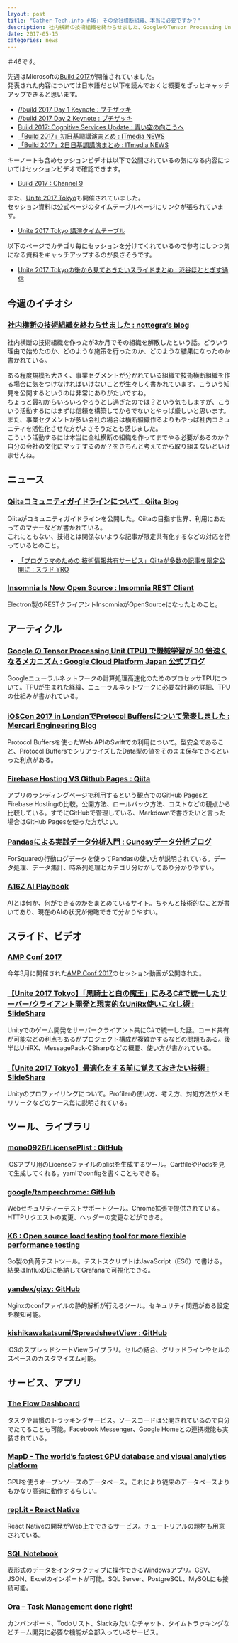 ```yaml
---
layout: post
title: "Gather-Tech.info #46: その全社横断組織、本当に必要ですか？"
description: 社内横断の技術組織を終わらせました、GoogleのTensor Processing Unit (TPU) で機械学習が30倍速くなるメカニズム、iOSCon 2017 in LondonでProtocol Buffersについて発表しました など
date: 2017-05-15
categories: news
---
```


＃46です。

先週はMicrosoftの[Build 2017](https://build.microsoft.com/)が開催されていました。  
発表された内容については日本語だと以下を読んでおくと概要をざっとキャッチアップできると思います。

- [//build 2017 Day 1 Keynote : ブチザッキ](https://buchizo.wordpress.com/2017/05/10/build-2017-day-1-keynote/)
- [//build 2017 Day 2 Keynote : ブチザッキ](https://buchizo.wordpress.com/2017/05/12/build-2017-day-2-keynote/)
- [Build 2017: Cognitive Services Update : 青い空の向こうへ](https://blogs.msdn.microsoft.com/bluesky/2017/05/11/build-2017-cognitive-services-update-ja/)
- [「Build 2017」初日基調講演まとめ : ITmedia NEWS](http://www.itmedia.co.jp/news/articles/1705/11/news053.html)
- [「Build 2017」2日目基調講演まとめ : ITmedia NEWS](http://www.itmedia.co.jp/news/articles/1705/12/news057.html)

キーノートも含めセッションビデオは以下で公開されているの気になる内容についてはセッションビデオで確認できます。

- [Build 2017 : Channel 9](https://channel9.msdn.com/Events/Build/2017)

また、[Unite 2017 Tokyo](https://unite.unity.com/ja/2017/tokyo)も開催されていました。  
セッション資料は公式ページのタイムテーブルページにリンクが張られています。

- [Unite 2017 Tokyo 講演タイムテーブル](http://events.unity3d.jp/unite2017tokyo/session-lineup.html)

以下のページでカテゴリ毎にセッションを分けてくれているので参考にしつつ気になる資料をキャッチアップするのが良さそうです。

- [Unite 2017 Tokyoの後から見ておきたいスライドまとめ : 渋谷ほととぎす通信](http://www.shibuya24.info/entry/2017/05/10/082501)

## 今週のイチオシ

### [社内横断の技術組織を終わらせました : nottegra’s blog](http://nottegra.hatenablog.com/entry/2017/05/13/014544)

社内横断の技術組織を作ったが3か月でその組織を解散したという話。どういう理由で始めたのか、どのような施策を行ったのか、どのような結果になったのか書かれている。

ある程度規模も大きく、事業セグメントが分かれている組織で技術横断組織を作る場合に気をつけなければいけないことが生々しく書かれています。こういう知見を公開するというのは非常にありがたいですね。  
ちょっと最初からいろいろやろうとし過ぎたのでは？という気もしますが、こういう活動するにはまずは信頼を構築してからでないとやっぱ厳しいと思います。また、事業セグメントが多い会社の場合は横断組織作るよりもやっぱ社内コミュニティを活性化させた方がよさそうだとも感じました。  
こういう活動するには本当に全社横断の組織を作ってまでやる必要があるのか？自分の会社の文化にマッチするのか？をきちんと考えてから取り組まないといけませんね。

## ニュース

### [Qiitaコミュニティガイドラインについて : Qiita Blog](http://blog.qiita.com/post/160423117339/communityguideline)

Qiitaがコミュニティガイドラインを公開した。Qiitaの目指す世界、利用にあたってのマナーなどが書かれている。  
これにともない、技術とは関係ないような記事が限定共有化するなどの対応を行っているとのこと。

- [「プログラマのための 技術情報共有サービス」Qiitaが多数の記事を限定公開に : スラド YRO](https://yro.srad.jp/story/17/05/12/067229/)

### [Insomnia Is Now Open Source : Insomnia REST Client](https://insomnia.rest/blog/open-source-announcement/)

Electron製のRESTクライアントInsomniaがOpenSourceになったとのこと。

## アーティクル

### [Google の Tensor Processing Unit (TPU) で機械学習が 30 倍速くなるメカニズム : Google Cloud Platform Japan 公式ブログ](https://cloudplatform-jp.googleblog.com/2017/05/an-in-depth-look-at-googles-first-tensor-processing-unit-tpu.html)

Googleニューラルネットワークの計算処理高速化のためのプロセッサTPUについて。TPUが生まれた経緯、ニューラルネットワークに必要な計算の詳細、TPUの仕組みが書かれている。

### [iOSCon 2017 in LondonでProtocol Buffersについて発表しました : Mercari Engineering Blog](http://tech.mercari.com/entry/2017/05/08/150000)

Protocol Buffersを使ったWeb APIのSwiftでの利用について。型安全であること、Protocol BuffersでシリアライズしたData型の値をそのまま保存できるといった利点がある。

### [Firebase Hosting VS Github Pages : Qiita](http://qiita.com/kappa0923/items/f6ac02f7b76427e26a9e)

アプリのランディングページで利用するという観点でのGitHub PagesとFirebase Hostingの比較。公開方法、ロールバック方法、コストなどの観点から比較している。すでにGitHubで管理している、Markdownで書きたいと言った場合はGitHub Pagesを使った方がよい。

### [Pandasによる実践データ分析入門 : Gunosyデータ分析ブログ](http://data.gunosy.io/entry/pandas-pratical-analysis)

ForSquareの行動ログデータを使ってPandasの使い方が説明されている。データ処理、データ集計、時系列処理とカテゴリ分けがしてあり分かりやすい。

### [A16Z AI Playbook](http://aiplaybook.a16z.com/)

AIとは何か、何ができるのかをまとめているサイト。ちゃんと技術的なことが書いてあり、現在のAIの状況が俯瞰できて分かりやすい。

## スライド、ビデオ

### [AMP Conf 2017](https://www.youtube.com/playlist?list=PLXTOW_XMsIDTDXYO-NAi2OpEH0zyguvqX)

今年3月に開催された[AMP Conf 2017](https://www.ampproject.org/amp-conf-2017/)のセッション動画が公開された。

### [【Unite 2017 Tokyo】「黒騎士と白の魔王」にみるC#で統一したサーバー/クライアント開発と現実的なUniRx使いこなし術 : SlideShare](https://www.slideshare.net/UnityTechnologiesJapan/unite-2017-tokyocunirx)

Unityでのゲーム開発をサーバークライアント共にC#で統一した話。コード共有が可能などの利点もあるがプロジェクト構成が複雑かするなどの問題もある。後半はUniRX、MessagePack-CSharpなどの概要、使い方が書かれている。

### [【Unite 2017 Tokyo】最適化をする前に覚えておきたい技術 : SlideShare](https://www.slideshare.net/UnityTechnologiesJapan/unite-2017-tokyo-75775983)

Unityのプロファイリングについて。Profilerの使い方、考え方、対処方法がメモリリークなどのケース毎に説明されている。

## ツール、ライブラリ

### [mono0926/LicensePlist : GitHub](https://github.com/mono0926/LicensePlist)

iOSアプリ用のLicenseファイルのplistを生成するツール。CartfileやPodsを見て生成してくれる。yamlでconfigを書くこともできる。

### [google/tamperchrome: GitHub](https://github.com/google/tamperchrome)

Webセキュリティーテストサポートツール。Chrome拡張で提供されている。HTTPリクエストの変更、ヘッダーの変更などができる。

### [K6 : Open source load testing tool for more flexible performance testing](https://k6.io/)

Go製の負荷テストツール。テストスクリプトはJavaScript（ES6）で書ける。結果はInfluxDBに格納してGrafanaで可視化できる。

### [yandex/gixy: GitHub](https://github.com/yandex/gixy)

Nginxのconfファイルの静的解析が行えるツール。セキュリティ問題がある設定を検知可能。

### [kishikawakatsumi/SpreadsheetView : GitHub](https://github.com/kishikawakatsumi/SpreadsheetView)

iOSのスプレッドシートViewライブラリ。セルの結合、グリッドラインやセルのスペースのカスタマイズム可能。

## サービス、アプリ

### [The Flow Dashboard](https://flowdash.co/app/about)

タスクや習慣のトラッキングサービス。ソースコードは公開されているので自分でたてることも可能。Facebook Messenger、Google Homeとの連携機能も実装されている。

### [MapD - The world’s fastest GPU database and visual analytics platform](https://www.mapd.com/)

GPUを使うオープンソースのデータベース。これにより従来のデータベースよりもかなり高速に動作するらしい。

### [repl.it - React Native](https://repl.it/site/react_native)

React Nativeの開発がWeb上でできるサービス。チュートリアルの題材も用意されている。

### [SQL Notebook](https://sqlnotebook.com/)

表形式のデータをインタラクティブに操作できるWindowsアプリ。CSV、JSON、Excelのインポートが可能。SQL Server、PostgreSQL、MySQLにも接続可能。

### [Ora – Task Management done right!](https://ora.pm/)

カンバンボード、Todoリスト、Slackみたいなチャット、タイムトラッキングなどチーム開発に必要な機能が全部入っているサービス。
